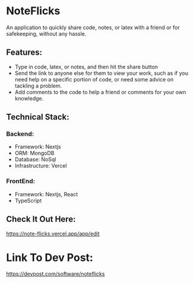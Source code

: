 # NoteFlicks
An application to quickly share code, notes, or latex with a friend or for safekeeping, without any hassle.

## Features:
 - Type in code, latex, or notes, and then hit the share button
 - Send the link to anyone else for them to view your work, such as if you need help on a specific portion of code, or need some advice on tackling a problem. 
 - Add comments to the code to help a friend or comments for your own knowledge.

## Technical Stack:

### Backend:
- Framework: Nextjs
- ORM: MongoDB
- Database: NoSql
- Infrastructure: Vercel

### FrontEnd:
   - Framework: Nextjs, React
   - TypeScript


## Check It Out Here:
https://note-flicks.vercel.app/app/edit


# Link To Dev Post:
https://devpost.com/software/noteflicks
